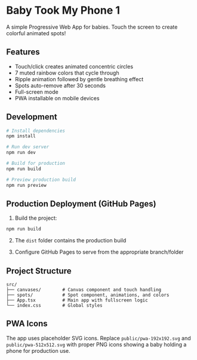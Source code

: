 # Baby Took My Phone 1

A simple Progressive Web App for babies. Touch the screen to create colorful animated spots!

## Features

- Touch/click creates animated concentric circles
- 7 muted rainbow colors that cycle through
- Ripple animation followed by gentle breathing effect
- Spots auto-remove after 30 seconds
- Full-screen mode
- PWA installable on mobile devices

## Development

```bash
# Install dependencies
npm install

# Run dev server
npm run dev

# Build for production
npm run build

# Preview production build
npm run preview
```

## Production Deployment (GitHub Pages)

1. Build the project:
```bash
npm run build
```

2. The `dist` folder contains the production build

3. Configure GitHub Pages to serve from the appropriate branch/folder

## Project Structure

```
src/
├── canvases/        # Canvas component and touch handling
├── spots/           # Spot component, animations, and colors
├── App.tsx          # Main app with fullscreen logic
└── index.css        # Global styles
```

## PWA Icons

The app uses placeholder SVG icons. Replace `public/pwa-192x192.svg` and `public/pwa-512x512.svg` with proper PNG icons showing a baby holding a phone for production use.
